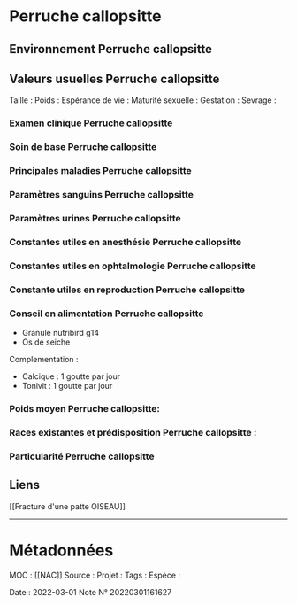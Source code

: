 # Perruche callopsitte
## Environnement Perruche callopsitte
## Valeurs usuelles Perruche callopsitte
Taille : 
Poids :
Espérance de vie : 
Maturité sexuelle : 
Gestation : 
Sevrage : 

### Examen clinique Perruche callopsitte

### Soin de base Perruche callopsitte
### Principales maladies Perruche callopsitte
### Paramètres sanguins Perruche callopsitte
### Paramètres urines Perruche callopsitte
### Constantes utiles en anesthésie Perruche callopsitte
### Constantes utiles en ophtalmologie Perruche callopsitte
### Constante utiles en reproduction Perruche callopsitte
### Conseil en alimentation Perruche callopsitte
- Granule nutribird g14
- Os de seiche

Complementation :
- Calcique : 1 goutte par jour
- Tonivit : 1 goutte par jour


### Poids moyen Perruche callopsitte:
### Races existantes et prédisposition Perruche callopsitte :

### Particularité Perruche callopsitte

## Liens
[[Fracture d'une patte OISEAU]]

***

# Métadonnées
MOC : [[NAC]]
Source :
Projet :
Tags : 
	Espèce :
	
Date : 2022-03-01
Note N° 20220301161627